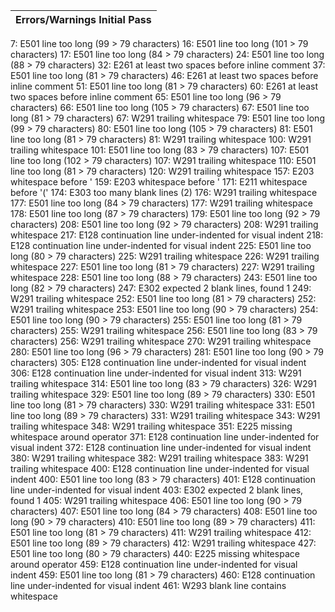|**Errors/Warnings Initial Pass**|
|:------|
7: E501 line too long (99 > 79 characters)
16: E501 line too long (101 > 79 characters)
17: E501 line too long (84 > 79 characters)
24: E501 line too long (88 > 79 characters)
32: E261 at least two spaces before inline comment
37: E501 line too long (81 > 79 characters)
46: E261 at least two spaces before inline comment
51: E501 line too long (81 > 79 characters)
60: E261 at least two spaces before inline comment
65: E501 line too long (96 > 79 characters)
66: E501 line too long (105 > 79 characters)
67: E501 line too long (81 > 79 characters)
67: W291 trailing whitespace
79: E501 line too long (99 > 79 characters)
80: E501 line too long (105 > 79 characters)
81: E501 line too long (81 > 79 characters)
81: W291 trailing whitespace
100: W291 trailing whitespace
101: E501 line too long (83 > 79 characters)
107: E501 line too long (102 > 79 characters)
107: W291 trailing whitespace
110: E501 line too long (81 > 79 characters)
120: W291 trailing whitespace
157: E203 whitespace before '
159: E203 whitespace before '
171: E211 whitespace before '('
174: E303 too many blank lines (2)
176: W291 trailing whitespace
177: E501 line too long (84 > 79 characters)
177: W291 trailing whitespace
178: E501 line too long (87 > 79 characters)
179: E501 line too long (92 > 79 characters)
208: E501 line too long (92 > 79 characters)
208: W291 trailing whitespace
217: E128 continuation line under-indented for visual indent
218: E128 continuation line under-indented for visual indent
225: E501 line too long (80 > 79 characters)
225: W291 trailing whitespace
226: W291 trailing whitespace
227: E501 line too long (81 > 79 characters)
227: W291 trailing whitespace
228: E501 line too long (88 > 79 characters)
243: E501 line too long (82 > 79 characters)
247: E302 expected 2 blank lines, found 1
249: W291 trailing whitespace
252: E501 line too long (81 > 79 characters)
252: W291 trailing whitespace
253: E501 line too long (90 > 79 characters)
254: E501 line too long (90 > 79 characters)
255: E501 line too long (81 > 79 characters)
255: W291 trailing whitespace
256: E501 line too long (83 > 79 characters)
256: W291 trailing whitespace
270: W291 trailing whitespace
280: E501 line too long (96 > 79 characters)
281: E501 line too long (90 > 79 characters)
305: E128 continuation line under-indented for visual indent
306: E128 continuation line under-indented for visual indent
313: W291 trailing whitespace
314: E501 line too long (83 > 79 characters)
326: W291 trailing whitespace
329: E501 line too long (89 > 79 characters)
330: E501 line too long (81 > 79 characters)
330: W291 trailing whitespace
331: E501 line too long (89 > 79 characters)
331: W291 trailing whitespace
343: W291 trailing whitespace
348: W291 trailing whitespace
351: E225 missing whitespace around operator
371: E128 continuation line under-indented for visual indent
372: E128 continuation line under-indented for visual indent
380: W291 trailing whitespace
382: W291 trailing whitespace
383: W291 trailing whitespace
400: E128 continuation line under-indented for visual indent
400: E501 line too long (83 > 79 characters)
401: E128 continuation line under-indented for visual indent
403: E302 expected 2 blank lines, found 1
405: W291 trailing whitespace
406: E501 line too long (90 > 79 characters)
407: E501 line too long (84 > 79 characters)
408: E501 line too long (90 > 79 characters)
410: E501 line too long (89 > 79 characters)
411: E501 line too long (81 > 79 characters)
411: W291 trailing whitespace
412: E501 line too long (89 > 79 characters)
412: W291 trailing whitespace
427: E501 line too long (80 > 79 characters)
440: E225 missing whitespace around operator
459: E128 continuation line under-indented for visual indent
459: E501 line too long (81 > 79 characters)
460: E128 continuation line under-indented for visual indent
461: W293 blank line contains whitespace
